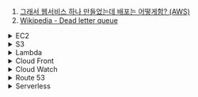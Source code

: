 1. [그래서 웹서비스 하나 만들었는데 배포는 어떻게함? (AWS)](https://youtu.be/cOUhREAWJNw)
1. [Wikipedia - Dead letter queue](https://en.m.wikipedia.org/wiki/Dead_letter_queue)

<details>
<summary>EC2</summary>

1. [Amazon EC2 Full Course](https://youtube.com/playlist?list=PLQP5dDPLts67aj6KZCeGOqm_f7JAJDsAD)
1. [AWS docs: Amazon EC2 인스턴스 관리](https://docs.aws.amazon.com/ko_kr/sdk-for-javascript/v2/developer-guide/ec2-example-managing-instances.html)

</details>

<details>
<summary>S3</summary>

1. [Amazon S3 bucket: Getting started in Node.js](https://docs.aws.amazon.com/sdk-for-javascript/v3/developer-guide/getting-started-nodejs.html)
1. [AWS S3 Guides - Everything you need to know about S3](https://youtube.com/playlist?list=PL9nWRykSBSFgTXMWNvNufDZnwhHrwmWtb)

</details>

<details>
<summary>Lambda</summary>

1. [Three ways to use AWS services from a Lambda in a VPC](https://www.alexdebrie.com/posts/aws-lambda-vpc/)

</details>

<details>
<summary>Cloud Front</summary>

1. [AWS CloudFront Tutorial | AWS CloudFront Tutorial For Beginners | AWS Tutorial | Simplilearn](https://youtu.be/Vr4N_ZA-uGo)
1. [AWS CloudFront CDN for S3 Tutorial | Amazon CloudFront Demo](https://youtu.be/-DDGYzKtNwc)

</details>

<details>
<summary>Cloud Watch</summary>

1. [AWS docs: Amazon CloudWatch Features](https://aws.amazon.com/cloudwatch/features/#:~:text=CloudWatch%20enables%20you%20to%20monitor,building%20applications%20and%20business%20value.)

</details>

<details>
<summary>Route 53</summary>

1. [How to Register a Domain Name with Amazon Route 53](https://aws.amazon.com/getting-started/hands-on/get-a-domain/)
</details>

<details>
<summary>Serverless</summary>

1. [The Serverless Framework with AWS](https://youtube.com/playlist?list=PLmexTtcbIn_gP8bpsUsHfv-58KsKPsGEo)
</details>
